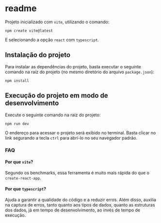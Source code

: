 # readme

Projeto inicializado com `vite`, utilizando o comando:

```
npm create vite@latest
```

E selecionando a opção `react` com `typescript`.

## Instalação do projeto

Para instalar as dependências do projeto, basta executar o seguinte comando na raíz do projeto (no mesmo diretório do arquivo `package.json`):

```
npm install
```

## Execução do projeto em modo de desenvolvimento

Execute o seguinte comando na raíz do projeto:

```
npm run dev
```

O endereço para acessar o projeto será exibido no terminal. Basta clicar no link segurando a tecla `ctrl` para abrí-lo no seu navegador padrão.

### FAQ

#### Por que `vite`?

Segundo os benchmarks, essa ferramenta é muito mais rápida do que o `create-react-app`.

#### Por que `typescript`?

Ajuda a garantir a qualidade do código e a reduzir erros. Além disso, auxilia na captura de erros, tanto quanto aos tipos de dados, quanto as estruturas dos dados, já em tempo de desenvolvimento, ao invés de tempo de execução.